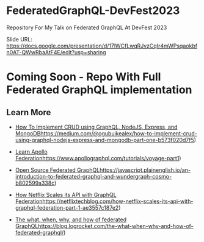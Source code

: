 # FederatedGraphQL-DevFest2023

Repository For My Talk on Federated GraphQL At DevFest 2023

Slide URL: https://docs.google.com/presentation/d/17lWCfLwqRJvzCqIr4mWPsqaokbfn0AT-QWwRbaAtF4E/edit?usp=sharing

# Coming Soon - Repo With Full Federated GraphQL implementation

## Learn More

- [How To Implement CRUD using GraphQL, NodeJS, Express, and MongoDB](https://medium.com/@ogubuikealex/how-to-implement-crud-using-graphql-nodejs-express-and-mongodb-part-one-b573f020d7f5)https://medium.com/@ogubuikealex/how-to-implement-crud-using-graphql-nodejs-express-and-mongodb-part-one-b573f020d7f5)

- [Learn Apollo Federation](https://www.apollographql.com/tutorials/voyage-part1)https://www.apollographql.com/tutorials/voyage-part1)

- [Open Source Federated GraphQL](https://javascript.plainenglish.io/an-introduction-to-federated-graphql-and-wundergraph-cosmo-b802599a338c)https://javascript.plainenglish.io/an-introduction-to-federated-graphql-and-wundergraph-cosmo-b802599a338c)

- [How Netflix Scales its API with GraphQL Federation](https://netflixtechblog.com/how-netflix-scales-its-api-with-graphql-federation-part-1-ae3557c187e2)https://netflixtechblog.com/how-netflix-scales-its-api-with-graphql-federation-part-1-ae3557c187e2)

- [The what, when, why, and how of federated GraphQL](https://blog.logrocket.com/the-what-when-why-and-how-of-federated-graphql/)https://blog.logrocket.com/the-what-when-why-and-how-of-federated-graphql/)
